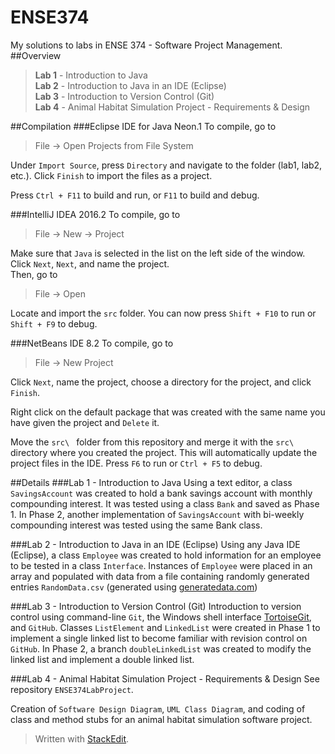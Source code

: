 # ENSE374
My solutions to labs in ENSE 374 - Software Project Management.
##Overview
> **Lab 1** - Introduction to Java  
> **Lab 2** - Introduction to Java in an IDE (Eclipse)  
> **Lab 3** - Introduction to Version Control (Git)  
> **Lab 4** - Animal Habitat Simulation Project - Requirements & Design

##Compilation
###Eclipse IDE for Java Neon.1
To compile, go to
>File -> Open Projects from File System

Under `Import Source`, press `Directory` and navigate to the folder (lab1, 
lab2, etc.). Click `Finish` to import the files as a project.

Press `Ctrl + F11` to build and run, or `F11` to build and debug.

###IntelliJ IDEA 2016.2
To compile, go to  
>File -> New -> Project

Make sure that `Java` is selected in the list on the left side of the window.
Click `Next`, `Next`, and name the project.  
Then, go to 
>File -> Open

Locate and import the `src` folder. You can now press `Shift + F10` to run or
`Shift + F9` to debug.

###NetBeans IDE 8.2
To compile, go to
>File -> New Project  

Click `Next`, name the project, choose a directory for the project, and click 
`Finish`.

Right click on the default package that was created with the same name you 
have given the project and `Delete` it.

Move the `src\ ` folder from this repository and merge it with the `src\ ` 
directory where you created the project. This will automatically update the 
project files in the IDE. Press `F6` to run or `Ctrl + F5` to debug.

##Details
###Lab 1 - Introduction to Java
Using a text editor, a class `SavingsAccount` was created to hold a bank savings account with monthly compounding interest. It was tested using a class `Bank` and saved as Phase 1. In Phase 2, another implementation of `SavingsAccount` with bi-weekly compounding interest was tested using the same Bank class.

###Lab 2 - Introduction to Java in an IDE (Eclipse)
Using any Java IDE (Eclipse), a class `Employee` was created to hold information for an employee to be tested in a class `Interface`. Instances of `Employee` were placed in an array and populated with data from a file containing randomly generated entries `RandomData.csv` (generated using [generatedata.com](http://www.generatedata.com/))

###Lab 3 - Introduction to Version Control (Git) 
Introduction to version control using command-line `Git`, the Windows shell interface [TortoiseGit](https://tortoisegit.org/), and `GitHub`. Classes `ListElement` and `LinkedList` were created in Phase 1 to implement a single linked list to become familiar with revision control on `GitHub`. In Phase 2, a branch `doubleLinkedList` was created to modify the linked list and implement a double linked list.

###Lab 4 - Animal Habitat Simulation Project - Requirements & Design
See repository `ENSE374LabProject`.  

Creation of `Software Design Diagram`, `UML Class Diagram`, and coding of class and method stubs for an animal habitat simulation software project.

> Written with [StackEdit](https://stackedit.io/).